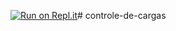 [![Run on Repl.it](https://repl.it/badge/github/juniorteixeira1805/tempo_de_estudos)](https://repl.it/github/juniorteixeira1805/tempo_de_estudos)# controle-de-cargas